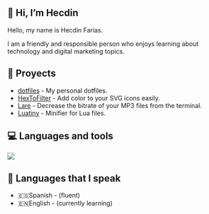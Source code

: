 ## 👋 Hi, I’m Hecdin

Hello, my name is Hecdin Farias.

I am a friendly and responsible person who enjoys learning about technology and digital marketing topics.

## 📝 Proyects

* [dotfiles](https://github.com/farias-hecdin/dotfiles) - My personal dotfiles.
* [HexToFilter](https://github.com/farias-hecdin/HexToFilter) - Add color to your SVG icons easily.
* [Lare](https://github.com/farias-hecdin/Lare) - Decrease the bitrate of your MP3 files from the terminal.
* [Luatiny](https://github.com/farias-hecdin/Luatiny) - Minifier for Lua files.

## 💻 Languages and tools

<p align="left"><a href="https://skillicons.dev"><img src="https://skillicons.dev/icons?i=neovim,html,bash,css,py,js" /></a></p>

## 💬 Languages that I speak

* 🇪🇸Spanish - (fluent)
* 🇪🇳English - (currently learning)
